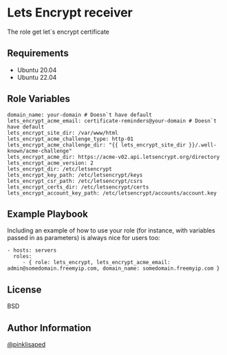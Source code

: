 Lets Encrypt receiver
=========
The role get let`s encrypt certificate

Requirements
------------

- Ubuntu 20.04
- Ubuntu 22.04

Role Variables
--------------
```
domain_name: your-domain # Doesn`t have default
lets_encrypt_acme_email: certificate-reminders@your-domain # Doesn`t have default
lets_encrypt_site_dir: /var/www/html
lets_encrypt_acme_challenge_type: http-01
lets_encrypt_acme_challenge_dir: "{{ lets_encrypt_site_dir }}/.well-known/acme-challenge"
lets_encrypt_acme_dir: https://acme-v02.api.letsencrypt.org/directory
lets_encrypt_acme_version: 2
lets_encrypt_dir: /etc/letsencrypt
lets_encrypt_key_path: /etc/letsencrypt/keys
lets_encrypt_csr_path: /etc/letsencrypt/csrs
lets_encrypt_certs_dir: /etc/letsencrypt/certs
lets_encrypt_account_key_path: /etc/letsencrypt/accounts/account.key
```

Example Playbook
----------------

Including an example of how to use your role (for instance, with variables passed in as parameters) is always nice for users too:

    - hosts: servers
      roles:
         - { role: lets_encrypt, lets_encrypt_acme_email: admin@somedomain.freemyip.com, domain_name: somedomain.freemyip.com }

License
-------

BSD

Author Information
------------------

[@pinklisaped](https://github.com/pinklisaped)
